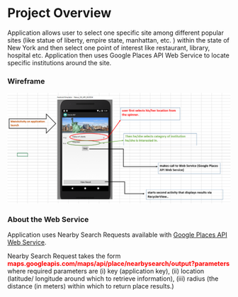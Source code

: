 # Project Overview

Application allows user to select one specific site among 
different popular sites (like statue of liberty, empire state, manhattan, etc.
) within the state of New York and then select one point of interest
like restaurant, library, hospital etc. Application then uses Google
Places API Web Service to locate specific institutions around the site.

### Wireframe

![alt text](images/wf1.png "Logo Title Text 1")

### About the Web Service

Application uses Nearby Search Requests available with [Google Places API Web
Service](https://developers.google.com/places/web-service/search).

Nearby Search Request takes the form 
<span style="color: red">**maps.googleapis.com/maps/api/place/nearbysearch/output?parameters**</span>
where required parameters are (i) key (application key), (ii) location (latitude/
longitude around which to retrieve information), (iii) radius (the distance (in meters) 
within which to return place results.)



